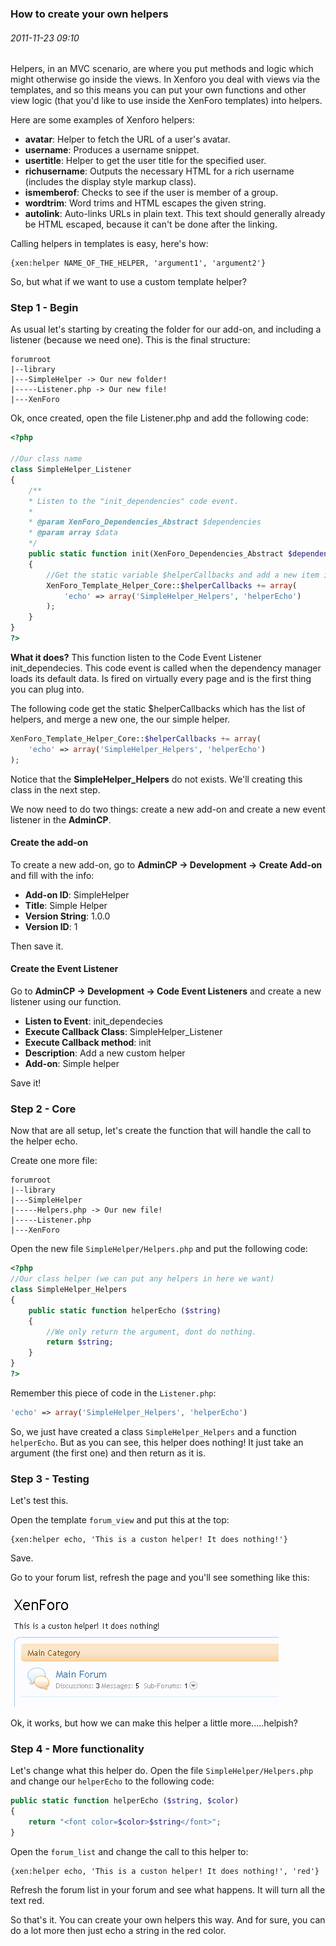 ### How to create your own helpers
###### 2011-11-23 09:10

Helpers, in an MVC scenario, are where you put methods and logic which might otherwise go inside the views. In Xenforo you deal with views via the templates, and so this means you can put your own functions and other view logic (that you'd like to use inside the XenForo templates) into helpers.

Here are some examples of Xenforo helpers:

- **avatar**: Helper to fetch the URL of a user's avatar.
- **username**: Produces a username snippet.
- **usertitle**: Helper to get the user title for the specified user.
- **richusername**: Outputs the necessary HTML for a rich username (includes the display style markup class).
- **ismemberof**: Checks to see if the user is member of a group.
- **wordtrim**: Word trims and HTML escapes the given string.
- **autolink**: Auto-links URLs in plain text. This text should generally already be HTML escaped, because it can't be done after the linking.

Calling helpers in templates is easy, here's how:

```
{xen:helper NAME_OF_THE_HELPER, 'argument1', 'argument2'}
```

So, but what if we want to use a custom template helper?


### Step 1 - Begin

As usual let's starting by creating the folder for our add-on, and including a listener (because we need one). This is the final structure:

```
forumroot
|--library
|---SimpleHelper -> Our new folder!
|-----Listener.php -> Our new file!
|---XenForo
```


Ok, once created, open the file Listener.php and add the following code:

```php
<?php

//Our class name
class SimpleHelper_Listener
{
    /**
    * Listen to the "init_dependencies" code event.
    *
    * @param XenForo_Dependencies_Abstract $dependencies
    * @param array $data
    */
    public static function init(XenForo_Dependencies_Abstract $dependencies, array $data)
    {
        //Get the static variable $helperCallbacks and add a new item in the array.
        XenForo_Template_Helper_Core::$helperCallbacks += array(
            'echo' => array('SimpleHelper_Helpers', 'helperEcho')
        );
    }
}
?>
```

**What it does?**
This function listen to the Code Event Listener init_dependecies. This code event is called when the dependency manager loads its default data. Is fired on virtually every page and is the first thing you can plug into.

The following code get the static $helperCallbacks which has the list of helpers, and merge a new one, the our simple helper.

```php
XenForo_Template_Helper_Core::$helperCallbacks += array(
    'echo' => array('SimpleHelper_Helpers', 'helperEcho')
);
```

Notice that the **SimpleHelper_Helpers** do not exists. We'll creating this class in the next step.

We now need to do two things: create a new add-on and create a new event listener in the **AdminCP**.

#### Create the add-on

To create a new add-on, go to **AdminCP -> Development -> Create Add-on** and fill with the info:

- **Add-on ID**: SimpleHelper
- **Title**: Simple Helper
- **Version String**: 1.0.0
- **Version ID**: 1

Then save it.

#### Create the Event Listener

Go to **AdminCP -> Development -> Code Event Listeners** and create a new listener using our function.

- **Listen to Event**: init_dependecies
- **Execute Callback Class**: SimpleHelper_Listener
- **Execute Callback method**: init
- **Description**: Add a new custom helper
- **Add-on**: Simple helper

Save it!

### Step 2 - Core

Now that are all setup, let's create the function that will handle the call to the helper echo.

Create one more file:

```
forumroot
|--library
|---SimpleHelper
|-----Helpers.php -> Our new file!
|-----Listener.php
|---XenForo
```

Open the new file `SimpleHelper/Helpers.php` and put the following code:

```php
<?php
//Our class helper (we can put any helpers in here we want)
class SimpleHelper_Helpers
{
    public static function helperEcho ($string)
    {
        //We only return the argument, dont do nothing.
        return $string;
    }
}
?>
```

Remember this piece of code in the `Listener.php`:

```php
'echo' => array('SimpleHelper_Helpers', 'helperEcho')
```

So, we just have created a class `SimpleHelper_Helpers` and a function `helperEcho`. But as you can see, this helper does nothing! It just take an argument (the first one) and then return as it is.


### Step 3 - Testing

Let's test this.

Open the template `forum_view` and put this at the top:

```
{xen:helper echo, 'This is a custon helper! It does nothing!'}
```

Save.

Go to your forum list, refresh the page and you'll see something like this:

![image 1](images/1.png)

Ok, it works, but how we can make this helper a little more.....helpish?


### Step 4 - More functionality


Let's change what this helper do. Open the file `SimpleHelper/Helpers.php` and change our `helperEcho` to the following code:

```php
public static function helperEcho ($string, $color)
{
    return "<font color=$color>$string</font>";
}
```

Open the `forum_list` and change the call to this helper to:

```
{xen:helper echo, 'This is a custon helper! It does nothing!', 'red'}
```

Refresh the forum list in your forum and see what happens. It will turn all the text red.

So that's it. You can create your own helpers this way. And for sure, you can do a lot more then just echo a string in the red color.
